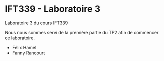 IFT339 - Laboratoire 3
============
Laboratoire 3 du cours IFT339

Nous nous sommes servi de la première partie du TP2 afin de commencer ce laboratoire.

 - Félix Hamel
 - Fanny Rancourt
